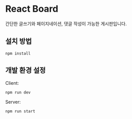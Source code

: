 # React Board

간단한 글쓰기와 페이지네이션, 댓글 작성이 가능한 게시판입니다.

## 설치 방법

```
npm install
```

## 개발 환경 설정

Client:

```
npm run dev
```

Server:

```
npm run start
```
